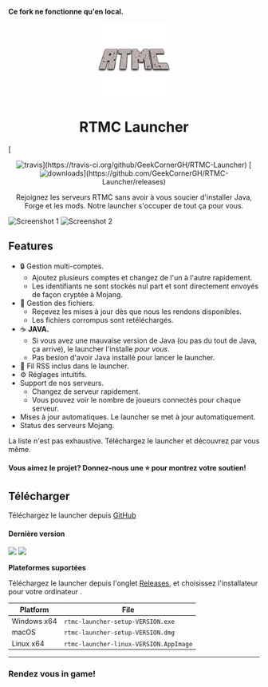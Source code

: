**__Ce fork ne fonctionne qu'en local.__**
<p align="center"><img src="./app/assets/images/SealCircle.png" width="150px" height="150px" alt="aventium softworks"></p>

<h1 align="center">RTMC Launcher</h1>
[<p align="center"><img src="https://img.shields.io/travis/com/GeekCornerGH/RTMC-Launcher.svg?style=for-the-badge" alt="travis">](https://travis-ci.org/github/GeekCornerGH/RTMC-Launcher) [<img src="https://img.shields.io/github/downloads/GeekCornerGH/RTMC-Launcher/total.svg?style=for-the-badge" alt="downloads">](https://github.com/GeekCornerGH/RTMC-Launcher/releases)</p>

<p align="center">Rejoignez les serveurs RTMC sans avoir à vous soucier d'installer Java, Forge et les mods. Notre launcher s'occuper de tout ça pour vous.</p>

![Screenshot 1](https://i.imgur.com/6o7SmH6.png)
![Screenshot 2](https://i.imgur.com/x3B34n1.png)

## Features

* 🔒 Gestion multi-comptes.
  * Ajoutez plusieurs comptes et changez de l'un à l'autre rapidement.
  * Les identifiants ne sont stockés nul part et sont directement envoyés de façon cryptée à Mojang.
* 📂 Gestion des fichiers.
  * Reçevez les mises à jour dès que nous les rendons disponibles.
  * Les fichiers corrompus sont retéléchargés.
* ☕ **JAVA.**
  * Si vous avez une mauvaise version de Java (ou pas du tout de Java, ça arrive), le launcher l'installe *pour vous*.
  * Pas besion d'avoir Java installé pour lancer le launcher.
* 📰 Fil RSS inclus dans le launcher.
* ⚙️ Réglages intuitifs.
* Support de nos serveurs.
  * Changez de serveur rapidement.
  * Vous pouvez voir le nombre de joueurs connectés pour chaque serveur.
* Mises à jour automatiques. Le launcher se met à jour automatiquement.
*  Status des serveurs Mojang.

La liste n'est pas exhaustive. Téléchargez le launcher et découvrez par vous même.


#### Vous aimez le projet? Donnez-nous une ⭐ pour montrez votre soutien!

## Télécharger

Téléchargez le launcher depuis [GitHub](https://github.com/GeekCornerGH/RTMC-Launcher/releases)

#### Dernière version

[![](https://img.shields.io/github/v/release/geekcornergh/rtmc-launcher?style=for-the-badge)](https://github.com/GeekCornerGH/RTMC-Launcher/releases/latest)
[![](https://img.shields.io/github/v/release/geekcornergh/rtmc-launcher?include_prereleases&style=for-the-badge)](https://github.com/GeekCornerGH/RTMC-Launcher/releases/latest)


**Plateformes suportées**

Téléchargez le launcher depuis l'onglet [Releases](https://github.com/GeekCornerGH/RTMC-Launcher/releases), et choisissez l'installateur pour votre ordinateur .

| Platform | File |
| -------- | ---- |
| Windows x64 | `rtmc-launcher-setup-VERSION.exe` |
| macOS | `rtmc-launcher-setup-VERSION.dmg` |
| Linux x64 | `rtmc-launcher-linux-VERSION.AppImage` |

---

### Rendez vous in game!


